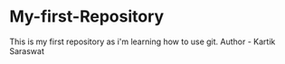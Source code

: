 # My-first-Repository
This is my first  repository as i'm learning how to use git.
Author - Kartik Saraswat
